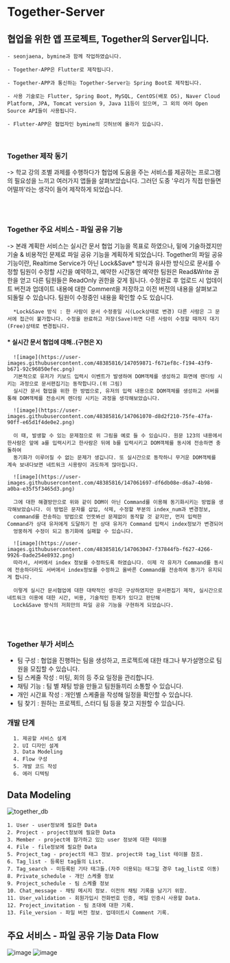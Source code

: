 # Together-Server

## 협업을 위한 앱 프로젝트, Together의 Server입니다.


```
- seonjaena, bymine과 함께 작업하였습니다.

- Together-APP은 Flutter로 제작됩니다.

- Together-APP과 통신하는 Together-Server는 Spring Boot로 제작됩니다.

- 사용 기술로는 Flutter, Spring Boot, MySQL, CentOS(배포 OS), Naver Cloud Platform, JPA, Tomcat version 9, Java 11등이 있으며, 그 외의 여러 Open Source API들이 사용됩니다.

- Flutter-APP은 협업자인 bymine의 깃허브에 올라가 있습니다.

```

</br>

### Together 제작 동기


-> 학교 강의 조별 과제를 수행하다가 협업에 도움을 주는 서비스를 제공하는 프로그램의 필요성을 느끼고 여러가지 앱들을 살펴보았습니다.
그러던 도중 '우리가 직접 만들면 어떨까'라는 생각이 들어 제작하게 되었습니다.
  

</br>
</br>

### Together 주요 서비스 - 파일 공유 기능


-> 본래 계획한 서비스는 실시간 문서 협업 기능을 목표로 하였으나, 밑에 기술하겠지만 기술 & 비용적인 문제로 파일 공유 기능을 계획하게 되었습니다.
  Together의 파일 공유 기능이란, Realtime Service가 아닌 Lock&Save* 방식과 유사한 방식으로 문서를 수정할 팀원이 수정할 시간을 예약하고, 예약한 시간동안 예약한 팀원은 Read&Write 권한을 얻고 다른 팀원들은 ReadOnly 권한을 갖게 됩니다. 수정완료 후 업로드 시 업데이트 버전과 업데이트 내용에 대한 Comment을 저장하고 이전 버전의 내용을 살펴보고 되돌릴 수 있습니다. 팀원이 수정중인 내용을 확인할 수도 있습니다.

```
  *Lock&Save 방식 : 한 사람이 문서 수정중일 시(Lock상태로 변경) 다른 사람은 그 문서에 접근이 불가합니다. 수정을 완료하고 저장(Save)하면 다른 사람이 수정할 때까지 대기(Free)상태로 변경됩니다. 
```

#### * 실시간 문서 협업에 대해..(구현은 X)

```
  ![image](https://user-images.githubusercontent.com/48385816/147059871-f671ef8c-f194-43f9-b671-92c96850efec.png)
  기본적으로 유저가 키보드 입력시 이벤트가 발생하여 DOM객체를 생성하고 화면에 렌더링 시키는 과정으로 문서편집기는 동작합니다.(위 그림)
  실시간 문서 협업을 위한 한 방법으로, 유저의 입력 내용으로 DOM객체를 생성하고 서버를 통해 DOM객체를 전송시켜 렌더링 시키는 과정을 생각해보았습니다.
  
  ![image](https://user-images.githubusercontent.com/48385816/147061070-d8d2f210-75fe-47fa-90ff-e65d1f4de0e2.png)

  이 때, 발생할 수 있는 문제점으로 위 그림을 예로 들 수 있습니다. 원문 123의 내용에서 한사람은 앞에 a를 입력시키고 한사람은 뒤에 b를 입력시키고 DOM객체를 동시에 전송하면 충돌하여
  동기화가 이루어질 수 없는 문제가 생깁니다. 또 실시간으로 동작하니 무거운 DOM객체를 계속 보내다보면 네트워크 시용량이 과도하게 많아집니다.
  
  ![image](https://user-images.githubusercontent.com/48385816/147061697-df6db08e-d6a7-4b98-a0ba-e35f5f3465d3.png)

  그에 대한 해결방안으로 위와 같이 DOM이 아닌 Command를 이용해 동기화시키는 방법을 생각해보았습니다. 이 방법은 문자를 삽입, 삭제, 수정할 부분의 index_num과 변경정보,
  command를 전송하는 방법으로 언뜻봐선 문제없이 동작할 것 같지만, 먼저 입력한 Command가 상대 유저에게 도달하기 전 상대 유저가 Command 입력시 index정보가 변경되어
  엉뚱하게 수정이 되고 동기화에 실패할 수 있습니다.
  
  ![image](https://user-images.githubusercontent.com/48385816/147063047-f37844fb-f627-4266-9926-0ade254e8932.png)
  따라서, 서버에서 index 정보를 수정하도록 하였습니다. 이제 각 유저가 Command를 동시에 전송하더라도 서버에서 index정보를 수정하고 올바른 Command를 전송하여 동기가 유지되게 합니다.
  
  이렇게 실시간 문서협업에 대한 대략적인 생각은 구상하였지만 문서편집기 제작, 실시간으로 네트워크 이용에 대한 시간, 비용, 기술적인 한계가 있다고 판단해
  Lock&Save 방식의 저희만의 파일 공유 기능을 구현하게 되었습니다.
```


</br>
</br>

### Together 부가 서비스
  
  
- 팀 구성 : 협업을 진행하는 팀을 생성하고, 프로젝트에 대한 태그나 부가설명으로 팀원을 모집할 수 있습니다.
- 팀 스케줄 작성 : 미팅, 회의 등 주요 일정을 관리합니다.
- 채팅 기능 : 팀 별 채팅 방을 만들고 팀원들끼리 소통할 수 있습니다.
- 개인 시간표 작성 : 개인별 스케줄을 작성해 일정을 확인할 수 있습니다.
- 팀 찾기 : 원하는 프로젝트, 스터디 팀 등을 찾고 지원할 수 있습니다.



### 개발 단계


```
  1. 제공할 서비스 설계
  2. UI 디자인 설계
  3. Data Modeling
  4. Flow 구성
  5. 개발 코드 작성
  6. 에러 디텍팅
```

## Data Modeling

![together_db](https://user-images.githubusercontent.com/48385816/146754847-fdf41440-a5b5-4d10-9e18-9a34d3a29888.png)


```
1. User - user정보에 필요한 Data
2. Project - project정보에 필요한 Data
3. Member - project에 참가하고 있는 user 정보에 대한 테이블
4. File - file정보에 필요한 Data
5. Project_tag - project의 태그 정보. project와 tag_list 테이블 참조.
6. Tag_list - 등록된 tag들의 List.
7. Tag_search - 미등록된 기타 태그들.(자주 이용되는 태그일 경우 tag_list로 이동)
8. Private_schedule - 개인 스케쥴 정보
9. Project_schedule - 팀 스케쥴 정보
10. Chat_message - 채팅 메시지 정보. 이전의 채팅 기록을 남기기 위함.
11. User_validation - 회원가입시 전화번호 인증, 메일 인증시 사용할 Data.
12. Project_invitation - 팀 초대에 대한 기록.
13. File_version - 파일 버전 정보. 업데이트시 Comment 기록.
```

## 주요 서비스 - 파일 공유 기능 Data Flow

![image](https://user-images.githubusercontent.com/48385816/147059093-a1cab1f3-f7af-48ea-a6a4-2efb495b4537.png)
![image](https://user-images.githubusercontent.com/48385816/147059190-aff00143-ce64-4680-ae4d-e6654eb5c97d.png)


